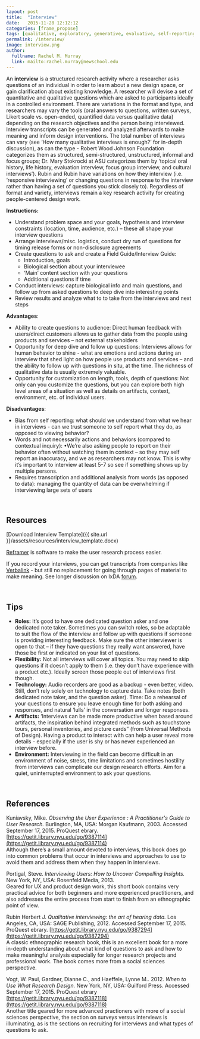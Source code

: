 ```yaml
---
layout: post
title:  "Interview"
date:   2015-11-28 12:12:12
categories: [frame_propose]
tags: [qualitative, exploratory, generative, evaluative, self-reporting]
permalink: /interview/
image: interview.png
author:
  fullname: Rachel M. Murray
  link: mailto:rachel.murray@newschool.edu
---
```


An **interview** is a structured research activity where a researcher asks questions of an individual in order to learn about a new design space, or gain clarification about existing knowledge.  A researcher will devise a set of quantitative and qualitative questions which are asked to participants ideally in a controlled environment.  There are variations in the format and type, and researchers may vary the tools (oral answers to questions, written surveys, Likert scale vs. open-ended, quantified data versus qualitative data) depending on the research objectives and the person being interviewed.  Interview transcripts can be generated and analyzed afterwards to make meaning and inform design interventions.  The total number of interviews can vary (see ‘How many qualitative interviews is enough?’ for in-depth discussion), as can the type - Robert Wood Johnson Foundation categorizes them as structured, semi-structured, unstructured, informal and focus groups; Dr. Mary Stokrocki at ASU categorizes them by ‘topical oral history, life history, evaluation interview, focus group interview, and cultural interviews’). Rubin and Rubin have variations on how they interview (i.e. ‘responsive interviewing’ or changing questions in response to the interview rather than having a set of questions you stick closely to).   Regardless of format and variety, interviews remain a key research activity for creating people-centered design work.

**Instructions:**

* Understand problem space and your goals, hypothesis and interview constraints (location, time, audience, etc.) – these all shape your interview questions
* Arrange interviews/misc. logistics, conduct dry run of questions for timing release forms or  non-disclosure agreements
* Create questions to ask and create a Field Guide/Interview Guide:
  * Introduction, goals
  * Biological section about your interviewee
  * ‘Main’ content section with your questions
  * Additional questions if time
* Conduct interviews: capture biological info and main questions, and follow up from asked questions to deep dive into interesting points
* Review results and analyze what to to take from the interviews and next steps

**Advantages**:

* Ability to create questions to audience: Direct human feedback with users/direct customers allows us to gather data from the people using products and services – not external stakeholders
* Opportunity for deep dive and follow up questions: Interviews allows for human behavior to shine - what are emotions and actions during an interview that shed light on how people use products and services – and the ability to follow up with questions in situ, at the time.  The richness of qualitative data is usually extremely valuable.
* Opportunity for customization on length, tools, depth of questions: Not only can you customize the questions, but you can explore both high level areas of a situation as well as details on artifacts, context, environment, etc. of individual users.

**Disadvantages**:

* Bias from self reporting: what should we understand from what we hear in interviews - can we trust someone to self report what they do, as opposed to viewing behavior?
* Words and not necessarily actions and behaviors (compared to contextual inquiry): •We’re also asking people to report on their behavior often without watching them in context – so they may self report an inaccuracy, and we as researchers may not know.  This is why it’s important to interview at least 5-7 so see if something shows up by multiple persons.
* Requires transcription and additional analysis from words (as opposed to data): managing the quantity of data can be overwhelming if interviewing large sets of users

<br>

## Resources
[Download Interview Template]({{ site.url }}/assets/resources/interview_template.docx)

[Reframer](https://www.optimalworkshop.com/reframer) is software to make the user research process easier.

If you record your interviews, you can get transcripts from companies like [Verbalink](http://verbalink.com) - but still no replacement for going through pages of material to make meaning.  See longer discussion on IxDA [forum](ixda.org/node/14521).

<br>

## Tips

* **Roles:** It’s good to have one dedicated question asker and one dedicated note taker.  Sometimes you can switch roles, so be adaptable to suit the flow of the interview and follow up with questions if someone is providing interesting feedback.  Make sure the other interviewer is open to that – if they have questions they really want answered, have those be first or indicated on your list of questions.
* **Flexibility:** Not all interviews will cover all topics.  You may need to skip questions if it doesn’t apply to them (i.e. they don’t have experience with a product etc.).  Ideally screen those people out of interviews first though.
* **Technology:** Audio recorders are good as a backup - even better, video.  Still, don’t rely solely on technology to capture data.  Take notes (both dedicated note taker, and the question asker).  Time: Do a rehearsal of your questions to ensure you leave enough time for both asking and responses, and natural ‘lulls’ in the conversation and longer responses.
* **Artifacts:** ‘Interviews can be made more productive when based around artifacts, the inspiration behind integrated methods such as touchstone tours, personal inventories, and picture cards” (from Universal Methods of Design).  Having a product to interact with can help a user reveal more details - especially if the user is shy or has never experienced an interview before.
* **Environment:** Interviewing in the field can become difficult in an environment of noise, stress, time limitations and sometimes hostility from interviews can complicate our design research efforts.  Aim for a quiet, uninterrupted environment to ask your questions.

<br>

## References

Kuniavsky, Mike. *Observing the User Experience : A Practitioner's Guide to User Research.* Burlington, MA, USA: Morgan Kaufmann, 2003. Accessed September 17, 2015. ProQuest ebrary. [https://getit.library.nyu.edu/go/9387114](https://getit.library.nyu.edu/go/9387114)  
Although there’s a small amount devoted to interviews, this book does go into common problems that occur in interviews and approaches to use to avoid them and address them when they happen in interviews. 

Portigal, Steve.  *Interviewing Users: How to Uncover Compelling Insights.*  New York, NY, USA: Rosenfeld Media, 2013.  
Geared for UX and product design work, this short book contains very practical advice for both beginners and more experienced practitioners, and also addresses the entire process from start to finish from an ethnographic point of view.

Rubin Herbert J. *Qualitative interviewing: the art of hearing data.* Los Angeles, CA, USA: SAGE Publishing,  2012. Accessed September 17, 2015. ProQuest ebrary.  [https://getit.library.nyu.edu/go/9387294](https://getit.library.nyu.edu/go/9387294)  
A classic ethnographic research book, this is an excellent book for a more in-depth understanding about what kind of questions to ask and how to make meaningful analysis especially for longer research projects and professional work. The book comes more from a social sciences perspective.

Vogt, W. Paul, Gardner, Dianne C., and Haeffele, Lynne M.. 2012. *When to Use What Research Design.* New York, NY, USA: Guilford Press. Accessed September 17, 2015. ProQuest ebrary [https://getit.library.nyu.edu/go/9387118](https://getit.library.nyu.edu/go/9387118)  
Another title geared for more advanced practioners with more of a social sciences perspective, the section on surveys versus interviews is illuminating, as is the sections on recruiting for interviews and what types of questions to ask.
